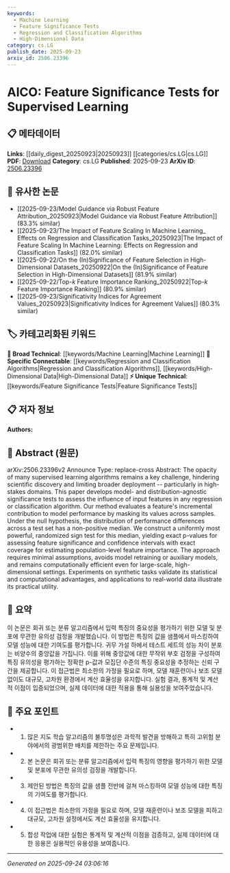 ```yaml
---
keywords:
  - Machine Learning
  - Feature Significance Tests
  - Regression and Classification Algorithms
  - High-Dimensional Data
category: cs.LG
publish_date: 2025-09-23
arxiv_id: 2506.23396
---
```


<!-- KEYWORD_LINKING_METADATA:
{
  "processed_timestamp": "2025-09-24T03:06:16.192906",
  "vocabulary_version": "1.0",
  "selected_keywords": [
    "Machine Learning",
    "Feature Significance Tests",
    "Regression and Classification Algorithms",
    "High-Dimensional Data"
  ],
  "rejected_keywords": [],
  "similarity_scores": {
    "Machine Learning": 0.7,
    "Feature Significance Tests": 0.8,
    "Regression and Classification Algorithms": 0.75,
    "High-Dimensional Data": 0.65
  },
  "extraction_method": "AI_prompt_based",
  "budget_applied": true,
  "candidates_json": {
    "candidates": [
      {
        "surface": "Supervised Learning",
        "canonical": "Machine Learning",
        "aliases": [
          "Supervised ML"
        ],
        "category": "broad_technical",
        "rationale": "Supervised learning is a fundamental aspect of machine learning, providing a strong link to broader technical discussions.",
        "novelty_score": 0.3,
        "connectivity_score": 0.9,
        "specificity_score": 0.6,
        "link_intent_score": 0.7
      },
      {
        "surface": "Feature Significance Tests",
        "canonical": "Feature Significance Tests",
        "aliases": [
          "Feature Importance Tests"
        ],
        "category": "unique_technical",
        "rationale": "This is a unique method introduced in the paper, offering a new perspective on evaluating feature importance.",
        "novelty_score": 0.75,
        "connectivity_score": 0.65,
        "specificity_score": 0.85,
        "link_intent_score": 0.8
      },
      {
        "surface": "Regression or Classification Algorithm",
        "canonical": "Regression and Classification Algorithms",
        "aliases": [
          "Regression Algorithms",
          "Classification Algorithms"
        ],
        "category": "specific_connectable",
        "rationale": "These are core components of machine learning models, relevant for linking discussions on model evaluation.",
        "novelty_score": 0.4,
        "connectivity_score": 0.78,
        "specificity_score": 0.7,
        "link_intent_score": 0.75
      },
      {
        "surface": "High-Dimensional Settings",
        "canonical": "High-Dimensional Data",
        "aliases": [
          "High-Dimensional Environments"
        ],
        "category": "specific_connectable",
        "rationale": "High-dimensional data is a common challenge in machine learning, relevant for discussions on computational efficiency.",
        "novelty_score": 0.55,
        "connectivity_score": 0.72,
        "specificity_score": 0.68,
        "link_intent_score": 0.65
      }
    ],
    "ban_list_suggestions": [
      "model performance",
      "test set",
      "real-world data"
    ]
  },
  "decisions": [
    {
      "candidate_surface": "Supervised Learning",
      "resolved_canonical": "Machine Learning",
      "decision": "linked",
      "scores": {
        "novelty": 0.3,
        "connectivity": 0.9,
        "specificity": 0.6,
        "link_intent": 0.7
      }
    },
    {
      "candidate_surface": "Feature Significance Tests",
      "resolved_canonical": "Feature Significance Tests",
      "decision": "linked",
      "scores": {
        "novelty": 0.75,
        "connectivity": 0.65,
        "specificity": 0.85,
        "link_intent": 0.8
      }
    },
    {
      "candidate_surface": "Regression or Classification Algorithm",
      "resolved_canonical": "Regression and Classification Algorithms",
      "decision": "linked",
      "scores": {
        "novelty": 0.4,
        "connectivity": 0.78,
        "specificity": 0.7,
        "link_intent": 0.75
      }
    },
    {
      "candidate_surface": "High-Dimensional Settings",
      "resolved_canonical": "High-Dimensional Data",
      "decision": "linked",
      "scores": {
        "novelty": 0.55,
        "connectivity": 0.72,
        "specificity": 0.68,
        "link_intent": 0.65
      }
    }
  ]
}
-->

# AICO: Feature Significance Tests for Supervised Learning

## 📋 메타데이터

**Links**: [[daily_digest_20250923|20250923]] [[categories/cs.LG|cs.LG]]
**PDF**: [Download](https://arxiv.org/pdf/2506.23396.pdf)
**Category**: cs.LG
**Published**: 2025-09-23
**ArXiv ID**: [2506.23396](https://arxiv.org/abs/2506.23396)

## 🔗 유사한 논문
- [[2025-09-23/Model Guidance via Robust Feature Attribution_20250923|Model Guidance via Robust Feature Attribution]] (83.3% similar)
- [[2025-09-23/The Impact of Feature Scaling In Machine Learning_ Effects on Regression and Classification Tasks_20250923|The Impact of Feature Scaling In Machine Learning: Effects on Regression and Classification Tasks]] (82.0% similar)
- [[2025-09-22/On the (In)Significance of Feature Selection in High-Dimensional Datasets_20250922|On the (In)Significance of Feature Selection in High-Dimensional Datasets]] (81.9% similar)
- [[2025-09-22/Top-$k$ Feature Importance Ranking_20250922|Top-$k$ Feature Importance Ranking]] (80.9% similar)
- [[2025-09-23/Significativity Indices for Agreement Values_20250923|Significativity Indices for Agreement Values]] (80.3% similar)

## 🏷️ 카테고리화된 키워드
**🧠 Broad Technical**: [[keywords/Machine Learning|Machine Learning]]
**🔗 Specific Connectable**: [[keywords/Regression and Classification Algorithms|Regression and Classification Algorithms]], [[keywords/High-Dimensional Data|High-Dimensional Data]]
**⚡ Unique Technical**: [[keywords/Feature Significance Tests|Feature Significance Tests]]

## 📋 저자 정보

**Authors:** 

## 📄 Abstract (원문)

arXiv:2506.23396v2 Announce Type: replace-cross 
Abstract: The opacity of many supervised learning algorithms remains a key challenge, hindering scientific discovery and limiting broader deployment -- particularly in high-stakes domains. This paper develops model- and distribution-agnostic significance tests to assess the influence of input features in any regression or classification algorithm. Our method evaluates a feature's incremental contribution to model performance by masking its values across samples. Under the null hypothesis, the distribution of performance differences across a test set has a non-positive median. We construct a uniformly most powerful, randomized sign test for this median, yielding exact p-values for assessing feature significance and confidence intervals with exact coverage for estimating population-level feature importance. The approach requires minimal assumptions, avoids model retraining or auxiliary models, and remains computationally efficient even for large-scale, high-dimensional settings. Experiments on synthetic tasks validate its statistical and computational advantages, and applications to real-world data illustrate its practical utility.

## 📝 요약

이 논문은 회귀 또는 분류 알고리즘에서 입력 특징의 중요성을 평가하기 위한 모델 및 분포에 무관한 유의성 검정을 개발했습니다. 이 방법은 특징의 값을 샘플에서 마스킹하여 모델 성능에 대한 기여도를 평가합니다. 귀무 가설 하에서 테스트 세트의 성능 차이 분포는 비양수의 중앙값을 가집니다. 이를 위해 중앙값에 대한 무작위 부호 검정을 구성하여 특징 유의성을 평가하는 정확한 p-값과 모집단 수준의 특징 중요성을 추정하는 신뢰 구간을 제공합니다. 이 접근법은 최소한의 가정을 필요로 하며, 모델 재훈련이나 보조 모델 없이도 대규모, 고차원 환경에서 계산 효율성을 유지합니다. 실험 결과, 통계적 및 계산적 이점이 입증되었으며, 실제 데이터에 대한 적용을 통해 실용성을 보여주었습니다.

## 🎯 주요 포인트

- 1. 많은 지도 학습 알고리즘의 불투명성은 과학적 발견을 방해하고 특히 고위험 분야에서의 광범위한 배치를 제한하는 주요 문제입니다.
- 2. 본 논문은 회귀 또는 분류 알고리즘에서 입력 특징의 영향을 평가하기 위한 모델 및 분포에 무관한 유의성 검정을 개발합니다.
- 3. 제안된 방법은 특징의 값을 샘플 전반에 걸쳐 마스킹하여 모델 성능에 대한 특징의 기여도를 평가합니다.
- 4. 이 접근법은 최소한의 가정을 필요로 하며, 모델 재훈련이나 보조 모델을 피하고 대규모, 고차원 설정에서도 계산 효율성을 유지합니다.
- 5. 합성 작업에 대한 실험은 통계적 및 계산적 이점을 검증하고, 실제 데이터에 대한 응용은 실용적인 유용성을 보여줍니다.


---

*Generated on 2025-09-24 03:06:16*